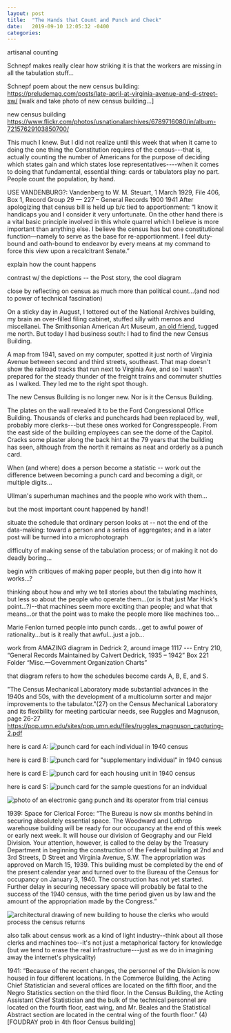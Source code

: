 ```yaml
---
layout: post
title:  "The Hands that Count and Punch and Check"
date:   2019-09-10 12:05:32 -0400
categories:
---
```

artisanal counting

Schnepf makes really clear how striking it is that the workers are missing in all the tabulation stuff...

Schnepf poem about the new census building: https://preludemag.com/posts/late-april-at-virginia-avenue-and-d-street-sw/
[walk and take photo of new census building...]

new census building https://www.flickr.com/photos/usnationalarchives/6789716080/in/album-72157629103850700/


This much I knew. But I did not realize until this week that when it came to doing the one thing the Constitution requires of the census---that is, actually counting the number of Americans for the purpose of deciding which states gain and which states lose representatives----when it comes to doing that fundamental, essential thing: cards or tabulators play no part. People count the population, by hand.

USE VANDENBURG?: Vandenberg to W. M. Steuart, 1 March 1929, File 406, Box 1, Record Group 29 — 227 – General Records 1900 1941
After apologizing that census bill is held up b/c tied to apportionment:
“I know it handicaps you and I consider it very unfortunate. On the other hand there is a vital basic principle involved in this whole quarrel which I believe is more important than anything else. I believe the census has but one constitutional function—namely to serve as the base for re-apportionment. I feel duty-bound and oath-bound to endeavor by every means at my command to force this view upon a recalcitrant Senate.”


explain how the count happens

contrast w/ the depictions -- the Post story, the cool diagram

close by reflecting on census as much more than political count...(and nod to power of technical fascination)


On a sticky day in August, I tottered out of the National Archives building, my brain an over-filled filing cabinet, stuffed silly with memos and miscellanei. The Smithsonian American Art Museum, [an old friend](/FUREDI????), tugged me north. But today I had business south: I had to find the new Census Building.  

A map from 1941, saved on my computer, spotted it just north of Virginia Avenue between second and third streets, southeast. That map doesn't show the railroad tracks that run next to Virginia Ave, and so I wasn't prepared for the steady thunder of the freight trains and commuter shuttles as I walked. They led me to the right spot though.

The new Census Building is no longer new. Nor is it the Census Building.

The plates on the wall revealed it to be the Ford Congressional Office Building. Thousands of clerks and punchcards had been replaced by, well, probably more clerks---but these ones worked for Congresspeople. From the east side of the building employees can see the dome of the Capitol. Cracks some plaster along the back hint at the 79 years that the building has seen, although from the north it remains as neat and orderly as a punch card.


When (and where) does a person become a statistic -- work out the difference between becoming a punch card and becoming a digit, or multiple digits...


Ullman's superhuman machines and the people who work with them...

but the most important count happened by hand!!

situate the schedule that ordinary person looks at -- not the end of the data-making: toward a person and a series of aggregates;
and in a later post will be turned into a microphotograph

difficulty of making sense of the tabulation process; or of making it not do deadly boring...

begin with critiques of making paper people, but then dig into how it works...?

thinking about how and why we tell stories about the tabulating machines, but less so about the people who operate them...(or is that just Mar Hick's point...?)--that machines seem more exciting than people; and what that means...or that the point was to make the people more like machines too...

Marie Fenlon turned people into punch cards. ..get to awful power of rationality...but is it really that awful...just a job...



work from AMAZING diagram in Dedrick 2, around image 1117 --- Entry 210, “General Records Maintained by Calvert Dedrick, 1935 – 1942” Box 221
Folder “Misc.—Government Organization Charts”

that diagram refers to how the schedules become cards A, B, E, and S.


"The Census Mechanical Laboratory made substantial advances in the 1940s and 50s, with the development of a multicolumn sorter and major improvements to the tabulator."(27)
on the Census Mechanical Laboratory and its flexibility for meeting particular needs, see Ruggles and Magnuson, page 26-27
https://pop.umn.edu/sites/pop.umn.edu/files/ruggles_magnuson_capturing-2.pdf


here is card A:
![punch card for each individual in 1940 census](/images/1940-card-3inch-A.jpg)
<!---
Folder 6 Entry P 15 “Census Planning and Management Files, 1940-1963,” Box 4
--->


here is card B:
![punch card for "supplementary individual" in 1940 census](/images/1940-card-3inch-B.jpg)
<!---
Folder 6 Entry P 15 “Census Planning and Management Files, 1940-1963,” Box 4
--->


here is card E:
![punch card for each housing unit in 1940 census](/images/1940-card-3inch-E.jpg)
<!---
Folder 6 Entry P 15 “Census Planning and Management Files, 1940-1963,” Box 4
--->


here is card S:
![punch card for the sample questions for an indvidual](/images/1940-card-3inch-S.jpg)
<!---
Folder 6 Entry P 15 “Census Planning and Management Files, 1940-1963,” Box 4
--->

![photo of an electronic gang punch and its operator from trial census](/images/1940-gang-punch.jpg)
<!---
photo altered to make caption visible on front
Folder “Pictures Taken in Indiana Trial Census August 1939” Entry 215, “Publicity Materials File of the Statistical Research Division” Box 234
---->


<!---
make an image...
questionnaires

warehouse & commerce building & new building

card punching
--->

<!---
SAY WHAT YOU MEAN BOUK

awesome and awful -- awe-filled, awe-inspiring -- the power of rationality and rationalizing

do something with the formal simularity of the office building, the boxes, the schedule, and the punch cards: all stacks and rows...maybe the city grid too

use image of all the boxes
--->

1939: Space for Clerical Force:
“The Bureau is now six months behind in securing absolutely essential space. The Woodward and Lothrop warehouse building will be ready for our occupancy at the end of this week or early next week. It will house our division of Geography and our Field Division. Your attention, however, is called to the delay by the Treasury Department in beginning the construction of the Federal building at 2nd and 3rd Streets, D Street and Virginia Avenue, S.W. The appropriation was approved on March 15, 1939. This building must be completed by the end of the present calendar year and turned over to the Bureau of the Census for occupancy on January 3, 1940. The construction has not yet started. Further delay in securing necessary space will probably be fatal to the success of the 1940 census, with the time period given us by law and the amount of the appropriation made by the Congress.”
<!---
*W. L. Austin, “Memorandum for the Secretary,” 6 July 1939  [box 110-111, image 109], Folder Census (General), Box 110, Papers of Harry L. Hopkins, Franklin D. Roosevelt Library, Hyde Park, New York
--->

![architectural drawing of new building to house the clerks who would process the census returns](/images/1940-building-architectural-drawing.jpg)

<!---
photo altered to make caption visible on front
caption in pencil says 1939 architectural drawing
typed caption reads: "This new six-story building will house the approximately 7,000 clerks needed to compile the returns of the 1940 census. Population, housing, agriculture, irrigation and drainage, business, manufacturing and mines and quarries will be covered in this census which is the sixteenth time a national census has been taken since the first one in 1790."
Folder “Pictures Taken in Indiana Trial Census August 1939” Entry 215, “Publicity Materials File of the Statistical Research Division” Box 234
---->

also talk about census work as a kind of light industry--think about all those clerks and machines too--it's not just a metaphorical factory for knowledge (but we tend to erase the real infrastructure---just as we do in imagining away the internet's physicality)


1941: “Because of the recent changes, the personnel of the Division is now housed in four different locations. In the Commerce Building, the Acting Chief Statistician and several offices are located on the fifth floor, and the Negro Statistics section on the third floor. In the Census Building, the Acting Assistant Chief Statistician and the bulk of the technical personnel are located on the fourth floor, east wing, and Mr. Beales and the Statistical Abstract section are located in the central wing of the fourth floor.” (4) [FOUDRAY prob in 4th floor Census building]
<!---
E. R. Gray, Acting Chief Statistician, Statistical Research to J.C. Capt, “Report of the Division of Statistical Research for June, 1941,” 11 July 1941, page 4 Folder “Div. of Stat. Research” Entry 210, “General Records Maintained by Calvert Dedrick, 1935 – 1942” Box 217
--->
